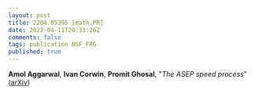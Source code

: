 ```yaml
---
layout: post
title: 2204.05395 [math.PR]
date: 2022-04-11T20:33:26Z
comments: false
tags: publication NSF_FRG
published: true
---
```


<b>Amol Aggarwal</b>, <b>Ivan Corwin</b>, <b>Promit Ghosal</b>, "<i>The ASEP speed process</i>" ([arXiv](http://arxiv.org/abs/2204.05395v1))
